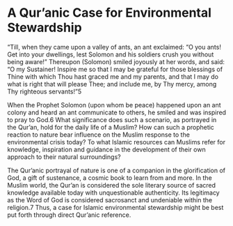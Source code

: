 A Qur’anic Case for Environmental Stewardship
=============================================

“Till, when they came upon a valley of ants, an ant exclaimed: “O you
ants! Get into your dwellings, lest Solomon and his soldiers crush you
without being aware!” Thereupon (Solomon) smiled joyously at her words,
and said: “O my Sustainer! Inspire me so that I may be grateful for
those blessings of Thine with which Thou hast graced me and my parents,
and that I may do what is right that will please Thee; and include me,
by Thy mercy, among Thy righteous servants!”5

When the Prophet Solomon (upon whom be peace) happened upon an ant
colony and heard an ant communicate to others, he smiled and was
inspired to pray to God.6 What significance does such a scenario, as
portrayed in the Qur’an, hold for the daily life of a Muslim? How can
such a prophetic reaction to nature bear influence on the Muslim
response to the environmental crisis today? To what Islamic resources
can Muslims refer for knowledge, inspiration and guidance in the
development of their own approach to their natural surroundings?

The Qur’anic portrayal of nature is one of a companion in the
glorification of God, a gift of sustenance, a cosmic book to learn from
and more. In the Muslim world, the Qur’an is considered the sole
literary source of sacred knowledge available today with unquestionable
authenticity. Its legitimacy as the Word of God is considered sacrosanct
and undeniable within the religion.7 Thus, a case for Islamic
environmental stewardship might be best put forth through direct
Qur’anic reference.


